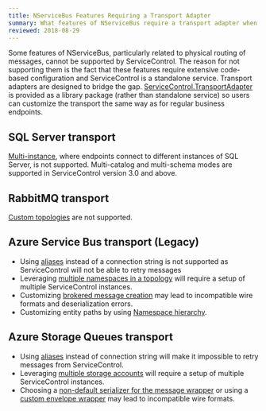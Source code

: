 ```yaml
---
title: NServiceBus Features Requiring a Transport Adapter
summary: What features of NServiceBus require a transport adapter when connecting to ServiceControl
reviewed: 2018-08-29
---
```


Some features of NServiceBus, particularly related to physical routing of messages, cannot be supported by ServiceControl. The reason for not supporting them is the fact that these features require extensive code-based configuration and ServiceControl is a standalone service. Transport adapters are designed to bridge the gap. [ServiceControl.TransportAdapter](https://www.nuget.org/packages/ServiceControl.TransportAdapter/) is provided as a library package (rather than standalone service) so users can customize the transport the same way as for regular business endpoints.


## SQL Server transport

[Multi-instance](/transports/sql/deployment-options.md?version=SqlTransportLegacySystemClient_3#multi-instance.md), where endpoints connect to different instances of SQL Server, is not supported. Multi-catalog and multi-schema modes are supported in ServiceControl version 3.0 and above.


## RabbitMQ transport

[Custom topologies](/transports/rabbitmq/routing-topology.md#custom-routing-topology) are not supported.


## Azure Service Bus transport (Legacy)

 * Using [aliases](/transports/azure-service-bus/legacy/securing-connection-strings.md) instead of a connection string is not supported as ServiceControl will not be able to retry messages
 * Leveraging [multiple namespaces in a topology](/transports/azure-service-bus/legacy/multiple-namespaces-support.md) will require a setup of multiple ServiceControl instances.
 * Customizing [brokered message creation](/transports/azure-service-bus/legacy/brokered-message-creation.md) may lead to incompatible wire formats and deserialization errors.
 * Customizing entity paths by using [Namespace hierarchy](/transports/azure-service-bus/legacy/namespace-hierarchy.md).


## Azure Storage Queues transport

 * Using [aliases](/transports/azure-storage-queues/configuration.md#connection-strings-using-aliases-for-connection-strings-to-storage-accounts) instead of connection string will make it impossible to retry messages from ServiceControl.
 * Leveraging [multiple storage accounts](/transports/azure-storage-queues/multi-storageaccount-support.md) will require a setup of multiple ServiceControl instances.
 * Choosing a [non-default serializer for the message wrapper](/transports/azure-storage-queues/configuration.md#configuration-parameters-serializemessagewrapperwith) or using a [custom envelope wrapper](/transports/azure-storage-queues/configuration.md#custom-envelope-unwrapper) may lead to incompatible wire formats.
 